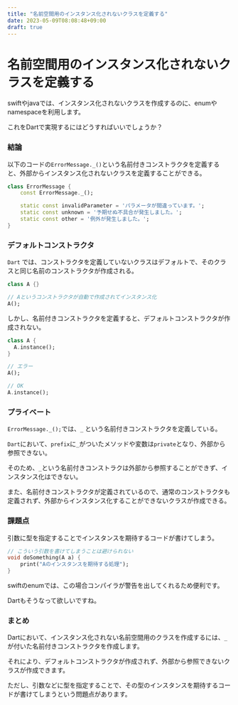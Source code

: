 ```yaml
---
title: "名前空間用のインスタンス化されないクラスを定義する"
date: 2023-05-09T08:08:48+09:00
draft: true
---
```


# 名前空間用のインスタンス化されないクラスを定義する

swiftやjavaでは、インスタンス化されないクラスを作成するのに、enumやnamespaceを利用します。

これをDartで実現するにはどうすればいいでしょうか？

### 結論
以下のコードの`ErrorMessage._()`という名前付きコンストラクタを定義すると、外部からインスタンス化されないクラスを定義することができる。
```dart
class ErrorMessage {
	const ErrorMessage._(); 

	static const invalidParameter = 'パラメータが間違っています。';
	static const unknown = '予期せぬ不具合が発生しました。';
	static const other = '例外が発生しました。';
}
```


### デフォルトコンストラクタ
`Dart` では、コンストラクタを定義していないクラスはデフォルトで、そのクラスと同じ名前のコンストラクタが作成される。
```Dart
class A {}

// Aというコンストラクタが自動で作成されてインスタンス化
A();
```


しかし、名前付きコンストラクタを定義すると、デフォルトコンストラクタが作成されない。
```dart
class A {
  A.instance();
}

// エラー
A();

// OK
A.instance();
```


### プライベート
`ErrorMessage._();`では、`_` という名前付きコンストラクタを定義している。

`Dart`において、`prefix`に`_`がついたメソッドや変数は`private`となり、外部から参照できない。

そのため、`_`という名前付きコンストラクは外部から参照することができず、インスタンス化はできない。


また、名前付きコンストラクタが定義されているので、通常のコンストラクタも定義されず、外部からインスタンス化することができないクラスが作成できる。


### 課題点
引数に型を指定することでインスタンスを期待するコードが書けてしまう。

```dart
// こういう引数を書けてしまうことは避けられない
void doSomething(A a) {
    print("Aのインスタンスを期待する処理");
}
```

swiftのenumでは、この場合コンパイラが警告を出してくれるため便利です。

Dartもそうなって欲しいですね。


### まとめ
Dartにおいて、インスタンス化されない名前空間用のクラスを作成するには、`_`が付いた名前付きコンストラクタを作成します。

それにより、デフォルトコンストラクタが作成されず、外部から参照できないクラスが作成できます。

ただし、引数などに型を指定することで、その型のインスタンスを期待するコードが書けてしまうという問題点があります。